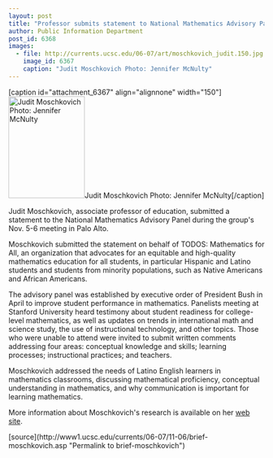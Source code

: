 ```yaml
---
layout: post
title: "Professor submits statement to National Mathematics Advisory Panel"
author: Public Information Department
post_id: 6368
images:
  - file: http://currents.ucsc.edu/06-07/art/moschkovich_judit.150.jpg
    image_id: 6367
    caption: "Judit Moschkovich Photo: Jennifer McNulty"
---
```


[caption id="attachment_6367" align="alignnone" width="150"]<a href="http://localhost/mysite/wp-content/uploads/2006/11/moschkovich_judit.150.jpg"><img class="size-full wp-image-6367" src="http://localhost/mysite/wp-content/uploads/2006/11/moschkovich_judit.150.jpg" alt="Judit Moschkovich Photo: Jennifer McNulty" width="150" height="200" /></a>Judit Moschkovich Photo: Jennifer McNulty[/caption]
<a name="content" id="content"></a>
<p>
  Judit Moschkovich, associate professor of education, submitted a statement to the National Mathematics Advisory Panel during the group's Nov. 5-6 meeting in Palo Alto.
</p>
<p>
  Moschkovich submitted the statement on behalf of TODOS: Mathematics for All, an organization that advocates for an equitable and high-quality mathematics education for all students, in particular Hispanic and Latino students and students from minority populations, such as Native Americans and African Americans.
</p>
<p>
  The advisory panel was established by executive order of President Bush in April to improve student performance in mathematics. Panelists meeting at Stanford University heard testimony about student readiness for college-level mathematics, as well as updates on trends in international math and science study, the use of instructional technology, and other topics. Those who were unable to attend were invited to submit written comments addressing four areas: conceptual knowledge and skills; learning processes; instructional practices; and teachers.
</p>
<p>
  Moschkovich addressed the needs of Latino English learners in mathematics classrooms, discussing mathematical proficiency, conceptual understanding in mathematics, and why communication is important for learning mathematics.
</p>
<p>
  More information about Moschkovich's research is available on her <a href="http://education.ucsc.edu/faculty/jmoschko">web site</a>.
</p>
[source](http://www1.ucsc.edu/currents/06-07/11-06/brief-moschkovich.asp "Permalink to brief-moschkovich")
